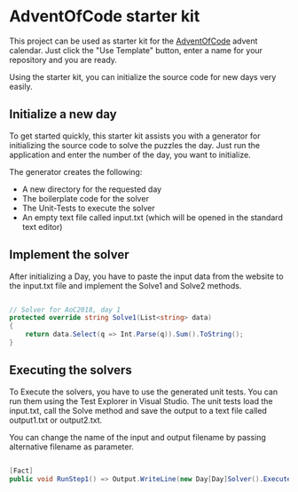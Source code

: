 # AdventOfCode starter kit

This project can be used as starter kit for the [AdventOfCode](https://www.AdventOfCode.com) advent calendar. Just click the "Use Template" button, enter a name for your repository and you are ready. 

Using the starter kit, you can initialize the source code for new days very easily.

## Initialize a new day

To get started quickly, this starter kit assists you with a generator for initializing the 
source code to solve the puzzles the day. Just run the application and enter the number of the day, you 
want to initialize.

The generator creates the following:
- A new directory for the requested day
- The boilerplate code for the solver
- The Unit-Tests to execute the solver
- An empty text file called input.txt (which will be opened in the standard text editor)

## Implement the solver

After initializing a Day, you have to paste the input data from the website to the input.txt file 
and implement the Solve1 and Solve2 methods. 

```csharp

// Solver for AoC2018, day 1
protected override string Solve1(List<string> data)
{
    return data.Select(q => Int.Parse(q)).Sum().ToString();
}

```

## Executing the solvers

To Execute the solvers, you have to use the generated unit tests. You can run them using the Test Explorer 
in Visual Studio. The unit tests load the input.txt, call the Solve method and save the output to a text 
file called output1.txt or output2.txt.

You can change the name of the input and output filename by passing alternative filename as parameter.

```csharp

[Fact]
public void RunStep1() => Output.WriteLine(new Day[Day]Solver().ExecutePuzzle1("testinput.txt"));

```
